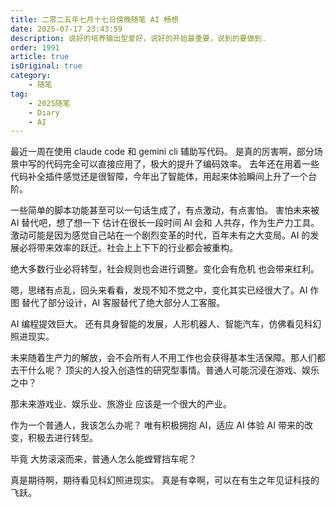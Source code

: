 ```yaml
---
title: 二零二五年七月十七日傍晚随笔 AI 畅想
date: 2025-07-17 23:43:59
description: 说好的培养输出型爱好，说好的开始最重要，说到的要做到.
order: 1991
article: true
isOriginal: true
category:
    - 随笔
tag: 
    - 2025随笔
    - Diary
    - AI
---
```

最近一周在使用 claude code 和 gemini cli 辅助写代码。
是真的厉害啊，部分场景中写的代码完全可以直接应用了，极大的提升了编码效率。
去年还在用着一些代码补全插件感觉还是很智障，今年出了智能体，用起来体验瞬间上升了一个台阶。

一些简单的脚本功能甚至可以一句话生成了，有点激动，有点害怕。
害怕未来被AI 替代吧，想了想一下 估计在很长一段时间 AI 会和 人共存，作为生产力工具。
激动可能是因为感觉自己站在一个剧烈变革的时代，百年未有之大变局。AI 的发展必将带来效率的跃迁。社会上上下下的行业都会被重构。

绝大多数行业必将转型，社会规则也会进行调整。变化会有危机 也会带来红利。

嗯，思绪有点乱，回头来看看，发现不知不觉之中，变化其实已经很大了。AI 作图 替代了部分设计，AI 客服替代了绝大部分人工客服。

AI 编程提效巨大。 还有具身智能的发展，人形机器人、智能汽车，仿佛看见科幻照进现实。

未来随着生产力的解放，会不会所有人不用工作也会获得基本生活保障。那人们都去干什么呢？ 
顶尖的人投入创造性的研究型事情。普通人可能沉浸在游戏、娱乐之中？

那未来游戏业、娱乐业、旅游业 应该是一个很大的产业。

作为一个普通人，我该怎么办呢？ 唯有积极拥抱 AI，适应 AI 体验 AI 带来的改变，积极去进行转型。

毕竟 大势滚滚而来，普通人怎么能螳臂挡车呢？

真是期待啊，期待看见科幻照进现实。 真是有幸啊，可以在有生之年见证科技的飞跃。


